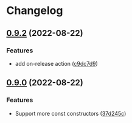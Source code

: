 # Changelog

## [0.9.2](https://github.com/axross/poker/compare/v0.9.1...v0.9.2) (2022-08-22)

### Features

- add on-release action ([c9dc7d9](https://github.com/axross/poker/commit/c9dc7d9e9c65275d520977673b462d2d63a67385))

## [0.9.0](https://github.com/axross/poker/compare/v0.8.0...v0.9.0) (2022-08-22)

### Features

- Support more const constructors ([37d245c](https://github.com/axross/poker/commit/37d245ca6ab843d50e400a442ab9c47e99e0d318))
